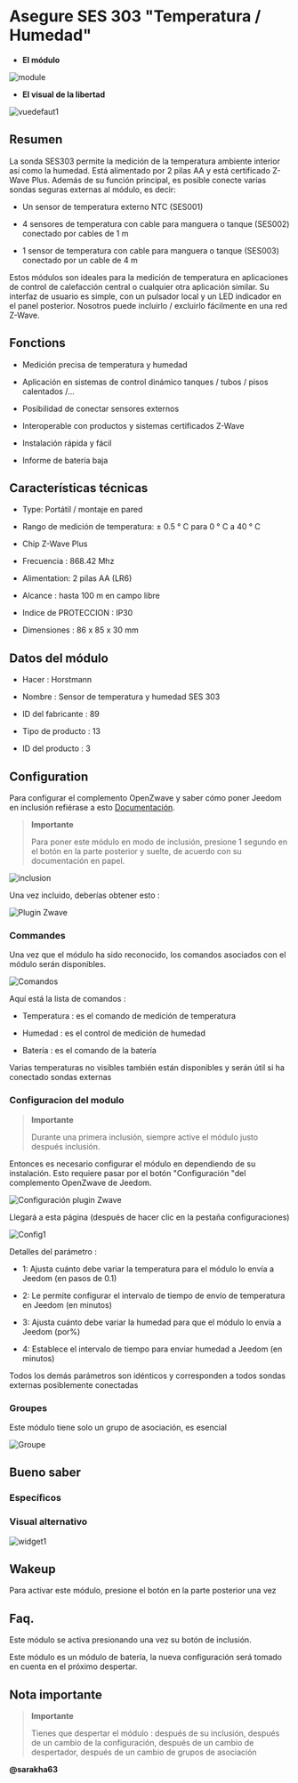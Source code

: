 Asegure SES 303 "Temperatura / Humedad"
=====================================

-   **El módulo**

![module](images/secure.ses303/module.jpg)

-   **El visual de la libertad**

![vuedefaut1](images/secure.ses303/vuedefaut1.jpg)

Resumen
------

La sonda SES303 permite la medición de la temperatura ambiente interior
así como la humedad. Está alimentado por 2 pilas AA y está certificado
Z-Wave Plus. Además de su función principal, es posible
conecte varias sondas seguras externas al módulo, es decir:

-   Un sensor de temperatura externo NTC (SES001)

-   4 sensores de temperatura con cable para manguera o tanque (SES002)
    conectado por cables de 1 m

-   1 sensor de temperatura con cable para manguera o tanque (SES003)
    conectado por un cable de 4 m

Estos módulos son ideales para la medición de temperatura en
aplicaciones de control de calefacción central o cualquier otra
aplicación similar. Su interfaz de usuario es simple, con un
pulsador local y un LED indicador en el panel posterior. Nosotros
puede incluirlo / excluirlo fácilmente en una red Z-Wave.

Fonctions
---------

-   Medición precisa de temperatura y humedad

-   Aplicación en sistemas de control dinámico
    tanques / tubos / pisos calentados /…

-   Posibilidad de conectar sensores externos

-   Interoperable con productos y sistemas certificados Z-Wave

-   Instalación rápida y fácil

-   Informe de batería baja

Características técnicas
---------------------------

-   Type: Portátil / montaje en pared

-   Rango de medición de temperatura: ± 0.5 ° C para 0 ° C a 40 ° C

-   Chip Z-Wave Plus

-   Frecuencia : 868.42 Mhz

-   Alimentation: 2 pilas AA (LR6)

-   Alcance : hasta 100 m en campo libre

-   Indice de PROTECCION : IP30

-   Dimensiones : 86 x 85 x 30 mm

Datos del módulo
-----------------

-   Hacer : Horstmann

-   Nombre : Sensor de temperatura y humedad SES 303

-   ID del fabricante : 89

-   Tipo de producto : 13

-   ID del producto : 3

Configuration
-------------

Para configurar el complemento OpenZwave y saber cómo poner Jeedom en
inclusión refiérase a esto
[Documentación](https://doc.jeedom.com/es_ES/plugins/automation%20protocol/openzwave/).

> **Importante**
>
> Para poner este módulo en modo de inclusión, presione 1 segundo en
> el botón en la parte posterior y suelte, de acuerdo con su documentación en papel.

![inclusion](images/secure.ses303/inclusion.jpg)

Una vez incluido, deberías obtener esto :

![Plugin Zwave](images/secure.ses303/information.jpg)

### Commandes

Una vez que el módulo ha sido reconocido, los comandos asociados con el módulo serán
disponibles.

![Comandos](images/secure.ses303/commandes.jpg)

Aquí está la lista de comandos :

-   Temperatura : es el comando de medición de temperatura

-   Humedad : es el control de medición de humedad

-   Batería : es el comando de la batería

Varias temperaturas no visibles también están disponibles y serán
útil si ha conectado sondas externas

### Configuracion del modulo

> **Importante**
>
> Durante una primera inclusión, siempre active el módulo justo después
> inclusión.

Entonces es necesario configurar el módulo en
dependiendo de su instalación. Esto requiere pasar por el botón
"Configuración "del complemento OpenZwave de Jeedom.

![Configuración plugin Zwave](images/plugin/bouton_configuration.jpg)

Llegará a esta página (después de hacer clic en la pestaña
configuraciones)

![Config1](images/secure.ses303/config1.jpg)

Detalles del parámetro :

-   1: Ajusta cuánto debe variar la temperatura para
    el módulo lo envía a Jeedom (en pasos de 0.1)

-   2: Le permite configurar el intervalo de tiempo de envío de temperatura
    en Jeedom (en minutos)

-   3: Ajusta cuánto debe variar la humedad para que
    el módulo lo envía a Jeedom (por%)

-   4: Establece el intervalo de tiempo para enviar humedad a
    Jeedom (en minutos)

Todos los demás parámetros son idénticos y corresponden a todos
sondas externas posiblemente conectadas

### Groupes

Este módulo tiene solo un grupo de asociación, es esencial

![Groupe](images/secure.ses303/groupe.jpg)

Bueno saber
------------

### Específicos

### Visual alternativo

![widget1](images/secure.ses303/widget1.jpg)

Wakeup
------

Para activar este módulo, presione el botón en la parte posterior una vez

Faq.
------

Este módulo se activa presionando una vez su botón de inclusión.

Este módulo es un módulo de batería, la nueva configuración será
tomado en cuenta en el próximo despertar.

Nota importante
---------------

> **Importante**
>
> Tienes que despertar el módulo : después de su inclusión, después de un cambio
> de la configuración, después de un cambio de despertador, después de un
> cambio de grupos de asociación

**@sarakha63**
